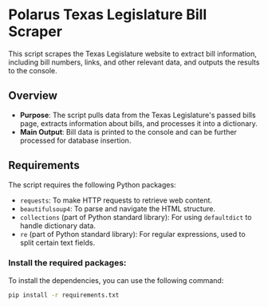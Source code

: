 # Polarus Texas Legislature Bill Scraper

This script scrapes the Texas Legislature website to extract bill information, including bill numbers, links, and other relevant data, and outputs the results to the console.

## Overview

- **Purpose**: The script pulls data from the Texas Legislature's passed bills page, extracts information about bills, and processes it into a dictionary.
- **Main Output**: Bill data is printed to the console and can be further processed for database insertion.

## Requirements

The script requires the following Python packages:

- `requests`: To make HTTP requests to retrieve web content.
- `beautifulsoup4`: To parse and navigate the HTML structure.
- `collections` (part of Python standard library): For using `defaultdict` to handle dictionary data.
- `re` (part of Python standard library): For regular expressions, used to split certain text fields.

### Install the required packages:
To install the dependencies, you can use the following command:
```bash
pip install -r requirements.txt
```